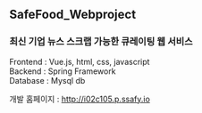 ## SafeFood_Webproject
### 최신 기업 뉴스 스크랩 가능한 큐레이팅 웹 서비스  
Frontend : Vue.js, html, css, javascript    
Backend : Spring Framework    
Database : Mysql db    
  
개발 홈페이지 : http://i02c105.p.ssafy.io
